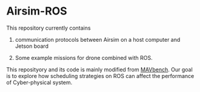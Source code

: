 # Airsim-ROS
This repository currently contains

1. communication protocols between Airsim on a host computer and Jetson board

2. Some example missions for drone combined with ROS. 

This reposityory and its code is mainly modified from [MAVbench](https://github.com/harvard-edge/MAVBench). Our goal is to explore how scheduling strategies on ROS can affect the performance of Cyber-physical system. 
